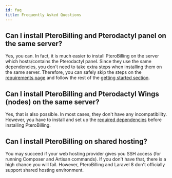 ```yaml
---
id: faq
title: Frequently Asked Questions
---
```


## Can I install PteroBilling and Pterodactyl panel on the same server?
Yes, you can. In fact, it is much easier to install PteroBilling on the server which hosts/contains the Pterodactyl panel. Since they use the same dependencies, you don't need to take extra steps when installing them on the same server. Therefore, you can safely skip the steps on the [requirements page](require.md) and follow the rest of the [getting started section](install.md).

## Can I install PteroBilling and Pterodactyl Wings (nodes) on the same server?
Yes, that is also possible. In most cases, they don't have any incompatibility. However, you have to install and set up the [required dependencies](require.md) before installing PteroBilling.

## Can I install PteroBilling on shared hosting?
You may succeed if your web hosting provider gives you SSH access (for running Composer and Artisan commands). If you don't have that, there is a high chance you will fail. However, PteroBilling and Laravel 8 don't officially support shared hosting environment.
